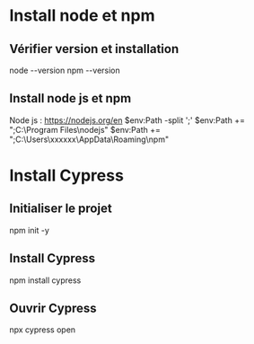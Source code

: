 # Install node et npm
## Vérifier version et installation
node --version 
npm --version
## Install node js et npm
Node js : https://nodejs.org/en
$env:Path -split ';'
$env:Path += ";C:\Program Files\nodejs"
$env:Path += ";C:\Users\xxxxxx\AppData\Roaming\npm"

# Install Cypress
## Initialiser le projet 
npm init -y
## Install Cypress
npm install cypress
## Ouvrir Cypress
npx cypress open
